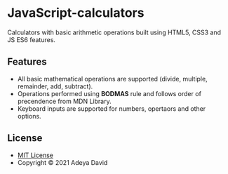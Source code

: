 # JavaScript-calculators

Calculators with basic arithmetic operations built using HTML5, CSS3 and JS ES6 features.

## Features

* All basic mathematical operations are supported (divide, multiple, remainder, add, subtract).
* Operations performed using __BODMAS__ rule and follows order of precendence from MDN Library.
* Keyboard inputs are supported for numbers, opertaors and other options.

## License

* [MIT License](https://opensource.org/licenses/MIT)
* Copyright &copy; 2021 Adeya David
